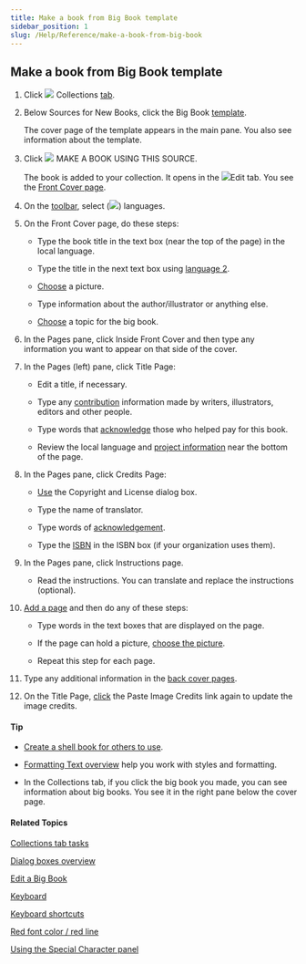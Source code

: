 ```yaml
---
title: Make a book from Big Book template
sidebar_position: 1
slug: /Help/Reference/make-a-book-from-big-book
---
```


## Make a book from Big Book template

1.  Click ![](/ref-docs-assets/images/User_Interface/Tabs/Collections.png) Collections [tab](../../User_Interface/Tabs/Tabs_overview.md).
    
2.  Below Sources for New Books, click the Big Book [template](../../Concepts/Template.md).
    
    The cover page of the template appears in the main pane. You also see information about the template.
    
3.  Click ![](/ref-docs-assets/images/Tasks/addbook2lib.png) MAKE A BOOK USING THIS SOURCE.
    
    The book is added to your collection. It opens in the ![](/ref-docs-assets/images/User_Interface/Tabs/EditTab.png)Edit tab. You see the [Front Cover page](../../Concepts/Front_Cover_page.md).
    
4.  On the [toolbar](../../User_Interface/Toolbar/Edit_tab_toolbar.md), select (![](/ref-docs-assets/images/User_Interface/Toolbar/CheckedLanguage.png)) languages.
    
5.  On the Front Cover page, do these steps:
    
    -   Type the book title in the text box (near the top of the page) in the local language.
        
    -   Type the title in the next text box using [language 2](../../User_Interface/Dialog_boxes/Languages_tab.md).
        
    -   [Choose](../Edit_tasks/Change_picture.md) a picture.
        
    -   Type information about the author/illustrator or anything else.
        
    -   [Choose](../Edit_tasks/Choose_a_topic.md) a topic for the big book.
        

6.  In the Pages pane, click Inside Front Cover and then type any information you want to appear on that side of the cover.
    
7.  In the Pages (left) pane, click Title Page:
    
    -   Edit a title, if necessary.
        
    -   Type any [contribution](../../Concepts/Contributions.md) information made by writers, illustrators, editors and other people.
        
    -   Type words that [acknowledge](../../Concepts/Acknowledgements.md) those who helped pay for this book.
        
    -   Review the local language and [project information](../../Concepts/Project_Information.md) near the bottom of the page.
        
8.  In the Pages pane, click Credits Page:
    
    -   [Use](../../User_Interface/Dialog_boxes/Copyright_License_dialog_box_Text.md) the Copyright and License dialog box.
        
    -   Type the name of translator.
        
    -   Type words of [acknowledgement](../../Concepts/Acknowledgements.md).
        
    -   Type the [ISBN](../../Concepts/ISBN.md) in the ISBN box (if your organization uses them).
        
9.  In the Pages pane, click Instructions page.
    
    -   Read the instructions. You can translate and replace the instructions (optional).
        
10.  [Add a page](../Edit_tasks/Add_a_page.md) and then do any of these steps:
     
     -   Type words in the text boxes that are displayed on the page.
         
     -   If the page can hold a picture, [choose the picture](../Edit_tasks/Change_picture.md).
         
     -   Repeat this step for each page.
         
11.  Type any additional information in the [back cover pages](../../Concepts/Back_cover_pages.md).
     
12.  On the Title Page, [click](../../Concepts/Title_Page.md) the Paste Image Credits link again to update the image credits.
     

#### Tip

-   [Create a shell book for others to use](../Shell_book_tasks/Create_a_shell_book.md).
    
-   [Formatting Text overview](../Basic_tasks/Formatting_text/Formatting_Text_overview.md) help you work with styles and formatting.
    
-   In the Collections tab, if you click the big book you made, you can see information about big books. You see it in the right pane below the cover page.
    

#### Related Topics

[Collections tab tasks](Collections_tab_tasks_overview.md)

[Dialog boxes overview](../../User_Interface/Dialog_boxes/Dialog_boxes_overview.md)

[Edit a Big Book](../Edit_tasks/Edit_a_Big_Book.md)

[Keyboard](../../Concepts/Keyboards.md)

[Keyboard shortcuts](../../User_Interface/Keyboard_Shortcuts/Keyboard_Shortcuts_overview.md)

[Red font color / red line](../../Concepts/Red_font_color.md)

[Using the Special Character panel](../Edit_tasks/Using_the_Special_Characters_panel.md)